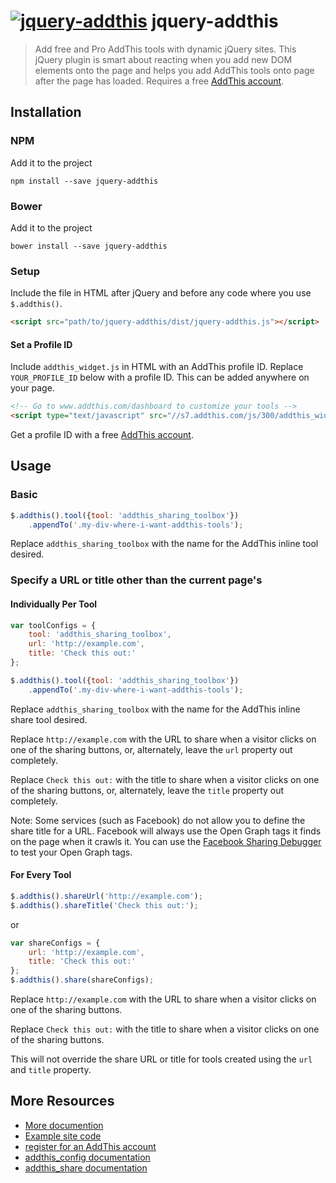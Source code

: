 # [![jquery-addthis](http://cache.addthiscdn.com/www/160830bfaefda/style/images/wrapper/addthis-logo.svg)](https://www.addthis.com) jquery-addthis
> Add free and Pro AddThis tools with dynamic jQuery sites. This jQuery plugin is smart about reacting when you add new DOM elements onto the page and helps you add AddThis tools onto page after the page has loaded. Requires a free [AddThis account](https://www.addthis.com/register).


## Installation

### NPM

Add it to the project

```
npm install --save jquery-addthis
```

### Bower

Add it to the project

```
bower install --save jquery-addthis
```

### Setup

Include the file in HTML after jQuery and before any code where you use `$.addthis()`.

```html
<script src="path/to/jquery-addthis/dist/jquery-addthis.js"></script>
```

#### Set a Profile ID

Include `addthis_widget.js` in HTML with an AddThis profile ID. Replace `YOUR_PROFILE_ID` below with a profile ID. This can be added anywhere on your page.

```html
<!-- Go to www.addthis.com/dashboard to customize your tools -->
<script type="text/javascript" src="//s7.addthis.com/js/300/addthis_widget.js#pubid=YOUR_PROFILE_ID"></script>
```

Get a profile ID with a free [AddThis account](https://www.addthis.com/register).

## Usage

### Basic
```js
$.addthis().tool({tool: 'addthis_sharing_toolbox'})
    .appendTo('.my-div-where-i-want-addthis-tools');
```

Replace `addthis_sharing_toolbox` with the name for the AddThis inline tool desired.

### Specify a URL or title other than the current page's

#### Individually Per Tool
```js
var toolConfigs = {
    tool: 'addthis_sharing_toolbox',
    url: 'http://example.com',
    title: 'Check this out:'
};

$.addthis().tool({tool: 'addthis_sharing_toolbox'})
    .appendTo('.my-div-where-i-want-addthis-tools');
```

Replace `addthis_sharing_toolbox` with the name for the AddThis inline share tool desired.

Replace `http://example.com` with the URL to share when a visitor clicks on one of the sharing buttons, or, alternately, leave the `url` property out completely.

Replace `Check this out:` with the title to share when a visitor clicks on one of the sharing buttons, or, alternately, leave the `title` property out completely.

Note: Some services (such as Facebook) do not allow you to define the share title for a URL. Facebook will always use the Open Graph tags it finds on the page when it crawls it. You can use the [Facebook Sharing Debugger](https://developers.facebook.com/tools/debug/) to test your Open Graph tags.

#### For Every Tool

```js
$.addthis().shareUrl('http://example.com');
$.addthis().shareTitle('Check this out:');
```

or

```js
var shareConfigs = {
    url: 'http://example.com',
    title: 'Check this out:'
};
$.addthis().share(shareConfigs);
```

Replace `http://example.com` with the URL to share when a visitor clicks on one of the sharing buttons.

Replace `Check this out:` with the title to share when a visitor clicks on one of the sharing buttons.

This will not override the share URL or title for tools created using the `url` and `title` property.

## More Resources

 - [More documention](http://s7.addthis.com/icons/jquery-addthis/current/docs)
 - [Example site code](http://www.github.com/oracle/jquery-addthis/examples/)
 - [register for an AddThis account](https://www.addthis.com/register)
 - [addthis_config documentation](https://www.addthis.com/academy/the-addthis_config-variable/)
 - [addthis_share documentation](https://www.addthis.com/academy/the-addthis_share-variable/)